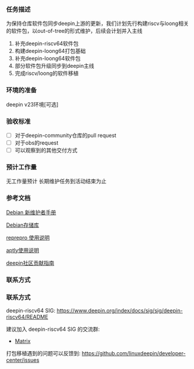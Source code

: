 ### 任务描述

为保持仓库软件包同步deepin上游的更新，我们计划先行构建riscv与loong相关的软件包，以out-of-tree的形式维护，后续会计划并入主线

1. 补充deepin-riscv64软件包
2. 构建deepin-loong64打包基础
3. 补充deepin-loong64软件包
4. 部分软件包升级同步到deepin主线
5. 完成riscv/loong的软件移植

### 环境的准备

deepin v23环境[可选]

### 验收标准

- [ ] 对于deepin-community仓库的pull request
- [ ] 对于obs的request
- [ ] 可以观察到的其他交付方式

### 预计工作量

无工作量预计 长期维护任务到活动结束为止

### 参考文档

[Debian 新维护者手册](https://www.debian.org/doc/manuals/maint-guide/index.zh-cn.html)

[Debian存储库](https://wiki.debian.org/DebianRepository)

[reprepro 使用说明](https://manpages.debian.org/bullseye-backports/reprepro/reprepro.1.en.html)

[aptly使用说明](https://www.aptly.info/doc/overview/)

[deepin社区贡献指南](https://wiki.deepin.org/zh/01_deepin%E9%85%8D%E5%A5%97%E7%94%9F%E6%80%81/01_deepin%E5%85%A5%E9%97%A8/02_%E5%BC%80%E5%8F%91%E7%9B%B8%E5%85%B3/02_%E8%B4%A1%E7%8C%AE%E6%8C%87%E5%8D%97/deepin%E7%A4%BE%E5%8C%BA%E8%B4%A1%E7%8C%AE%E6%8C%87%E5%8D%97)

### 联系方式

### 联系方式

deepin-riscv64 SIG: https://www.deepin.org/index/docs/sig/sig/deepin-riscv64/README

建议加入 deepin-riscv64 SIG 的交流群:
- [Matrix](https://matrix.to/#/#deepin-risc-v:matrix.org)

打包移植遇到的问题可以反馈到:
  https://github.com/linuxdeepin/developer-center/issues
